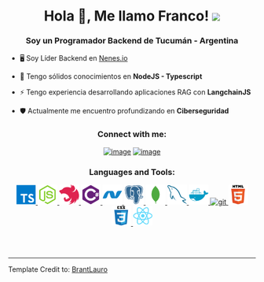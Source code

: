 <h1 align="center">Hola 👋, Me llamo Franco! <img height="40" src="https://cdn3.emoji.gg/emojis/9837-bunny.gif"></h1>
<h3 align="center">Soy un Programador Backend de Tucumán - Argentina</h3>

- 🖥️ Soy Líder Backend en [Nenes.io](https://nenes.io/es)

- 🌱 Tengo sólidos conocimientos en **NodeJS - Typescript**

- ⚡ Tengo experiencia desarrollando aplicaciones RAG con **LangchainJS**

- 🛡️ Actualmente me encuentro profundizando en **Ciberseguridad** 

<h3 align="center">Connect with me:</h3>
<div align="center">

[![image](https://img.shields.io/badge/LinkedIn-0077B5?style=for-the-badge&logo=linkedin&logoColor=white)](https://www.linkedin.com/in/francojmrodriguez/)
[![image](https://img.shields.io/badge/Gmail-D14836?style=for-the-badge&logo=gmail&logoColor=white)](mailto:francojmprogramacion@gmail.com)

</div>

<h3 align="center">Languages and Tools:</h3>

<p align="center"> 
  <a href="#" target="_blank"> 
    <img src="./icons/typescript-plain.svg" alt="typescript" width="40" height="40"/> 
  </a>
    <a href="#" target="_blank"> 
    <img src="./icons/nodejs-plain.svg" alt="nodejs" width="40" height="40"/> 
  </a>
      <a href="#" target="_blank"> 
    <img src="./icons/nestjs-plain.svg" alt="nest" width="40" height="40"/> 
  </a>
  <a href="#" target="_blank"> 
    <img src="./icons/csharp-plain.svg" alt="csharp" width="40" height="40"/> 
  </a>
  <a href="#" target="_blank"> 
    <img src="./icons/dot-net-plain.svg" alt="dotnet" width="40" height="40"/> 
  </a>
        <a href="#" target="_blank"> 
    <img src="./icons/postgresql-plain.svg" alt="postgres" width="40" height="40"/> 
  </a>
          <a href="#" target="_blank"> 
    <img src="./icons/mongodb-plain.svg" alt="mongo" width="40" height="40"/> 
  </a>
    <a href="#" target="_blank"> 
    <img src="./icons/mysql-plain.svg" alt="mysql" width="40" height="40"/> 
  </a>
  <a href="#" target="_blank"> 
    <img src="./icons/docker-plain.svg" alt="docker" width="40" height="40"/> 
  </a>  
  <a href="https://git-scm.com/" target="_blank"> 
    <img src="https://www.vectorlogo.zone/logos/git-scm/git-scm-icon.svg" alt="git" width="40" height="40"/> 
  </a>
    <a href="https://www.w3.org/html/" target="_blank"> 
    <img src="https://raw.githubusercontent.com/devicons/devicon/master/icons/html5/html5-original-wordmark.svg" alt="html5" width="40" height="40"/> 
  </a>
  <a href="https://www.w3schools.com/css/" target="_blank"> 
    <img src="https://raw.githubusercontent.com/devicons/devicon/master/icons/css3/css3-original-wordmark.svg" alt="css3" width="40" height="40"/> 
  </a>
    <a href="#" target="_blank"> 
    <img src="./icons/react-original.svg" alt="react" width="40" height="40"/> 
  </a> 


</p>

<br>
<br>



---

Template Credit to:
[BrantLauro](https://github.com/BrantLauro)
